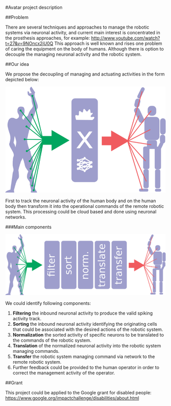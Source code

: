 #Avatar project description

##Problem

There are several techniques and approaches to manage the robotic systems via neuronal activity, and current main
interest is concentrated in the prosthesis approaches, for example: http://www.youtube.com/watch?t=27&v=9NOncx2jU0Q
This approach is well known and rises one problem of caring the equipment on the body of humans. Although there
is option to decouple the managing neuronal activity and the robotic system.

##Our idea

We propose the decoupling of managing and actuating activities in the form depicted below:

![High level schema](modulor2.png)

First to track the neuronal activity of the human body and on the human body then transform it into the
operational commands of the remote robotic system. This processing could be cloud based and done using
neuronal networks.

###Main components

![Components diagram](components.png)

We could identify following components:

1. **Filtering** the inbound neuronal activity to produce the valid spiking activity track.
1. **Sorting** the inbound neuronal activity identifying the originating cells that could be associated with the
desired actions of the robotic system.
1. **Normalization** the sorted activity of specific neurons to be translated to the commands of the robotic system.
1. **Translation** of the normalized neuronal activity into the robotic system managing commands.
1. **Transfer** the robotic system managing command via network to the remote robotic system.
1. Further feedback could be provided to the human operator in order to correct the management activity of the
operator.


##Grant

This project could be applied to the Google grant for disabled people: https://www.google.org/impactchallenge/disabilities/about.html
